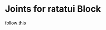 # Joints for ratatui Block

[follow this](https://thscharler.github.io/ratatui-block/doc/ratatui_block/index.html)
 